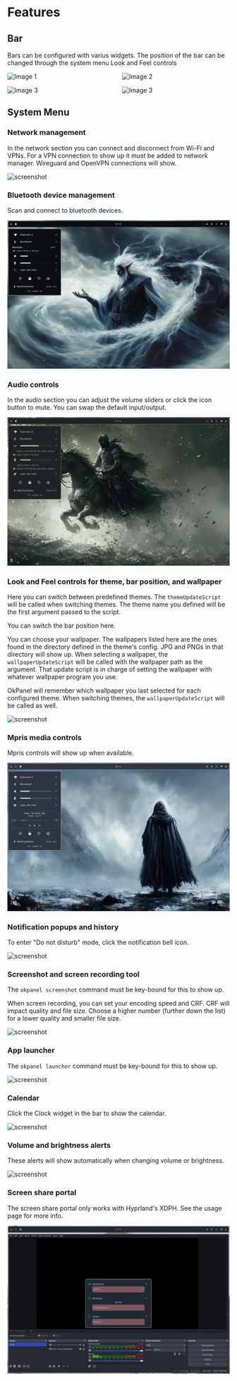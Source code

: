 # Features

## Bar

Bars can be configured with varius widgets.  The position of the bar can be changed through the system menu Look and Feel controls

<p style="display: flex; gap: 1rem;">
  <img src="../screenshots/features/bar/top.png" alt="Image 1" style="width: 50%;">
  <img src="../screenshots/features/bar/right.png" alt="Image 2" style="width: 50%;">
</p>

<p style="display: flex; gap: 1rem;">
  <img src="../screenshots/features/bar/left.png" alt="Image 3" style="width: 50%;">
  <img src="../screenshots/features/bar/bottom.png" alt="Image 3" style="width: 50%;">
</p>

## System Menu

### Network management

In the network section you can connect and disconnect from Wi-Fi and VPNs.  For a VPN connection to show up
it must be added to network manager.  Wireguard and OpenVPN connections will show.

![screenshot](screenshots/features/network.png)

### Bluetooth device management

Scan and connect to bluetooth devices.

![screenshot](screenshots/features/bluetooth.png)

### Audio controls

In the audio section you can adjust the volume sliders or click the icon button to mute.
You can swap the default input/output.

![screenshot](screenshots/features/audio.png)

### Look and Feel controls for theme, bar position, and wallpaper

Here you can switch between predefined themes.  The `themeUpdateScript` will be called
when switching themes.  The theme name you defined will be the first argument passed to the script.

You can switch the bar position here.

You can choose your wallpaper.  The wallpapers listed here are the ones found in the
directory defined in the theme's config.  JPG and PNGs in that directory will show up.
When selecting a wallpaper, the `wallpaperUpdateScript` will be called with the wallpaper
path as the argument.  That update script is in charge of setting the wallpaper with whatever
wallpaper program you use.

OkPanel will remember which wallpaper you last selected for each configured theme.  When
switching themes, the `wallpaperUpdateScript` will be called as well.

![screenshot](screenshots/features/lookandfeel.png)

### Mpris media controls

Mpris controls will show up when available.

![screenshot](screenshots/features/media.png)

### Notification popups and history

To enter "Do not disturb" mode, click the notification bell icon.

![screenshot](screenshots/features/notifications.png)

### Screenshot and screen recording tool

The `okpanel screenshot` command must be key-bound for this to show up.

When screen recording, you can set your encoding speed and CRF.  CRF will impact
quality and file size.  Choose a higher number (further down the list) for a lower
quality and smaller file size.

![screenshot](screenshots/features/screenshot.png)

### App launcher

The `okpanel launcher` command must be key-bound for this to show up.

![screenshot](screenshots/features/appLauncher.png)

### Calendar

Click the Clock widget in the bar to show the calendar.

![screenshot](screenshots/features/calendar.png)

### Volume and brightness alerts

These alerts will show automatically when changing volume or brightness.

![screenshot](screenshots/features/alerts.png)

### Screen share portal

The screen share portal only works with Hyprland's XDPH.  See the usage page for more info.

![screenshot](screenshots/features/portal.png)
